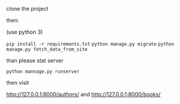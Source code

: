 clone the project 

then:

(use python 3)

`pip install -r requirements.txt`
`python manage.py migrate`
`python manage.py fetch_data_from_site`

than please stat server

`python mannage.py runserver`

then visit

http://127.0.0.1:8000/authors/
and
http://127.0.0.1:8000/books/

